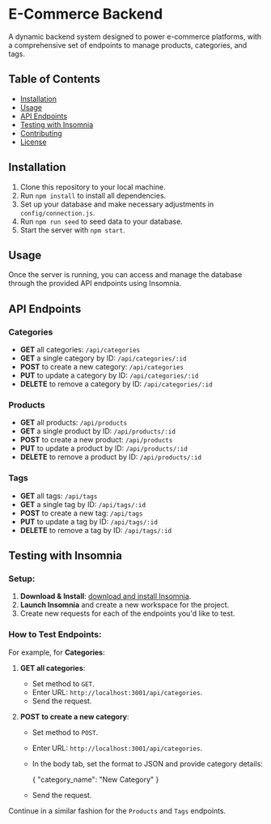# E-Commerce Backend

A dynamic backend system designed to power e-commerce platforms, with a comprehensive set of endpoints to manage products, categories, and tags.

## Table of Contents

- [Installation](#installation)
- [Usage](#usage)
- [API Endpoints](#api-endpoints)
- [Testing with Insomnia](#testing-with-insomnia)
- [Contributing](#contributing)
- [License](#license)

## Installation

1. Clone this repository to your local machine.
2. Run `npm install` to install all dependencies.
3. Set up your database and make necessary adjustments in `config/connection.js`.
4. Run `npm run seed` to seed data to your database.
5. Start the server with `npm start`.

## Usage

Once the server is running, you can access and manage the database through the provided API endpoints using Insomnia.

## API Endpoints

### Categories

- **GET** all categories: `/api/categories`
- **GET** a single category by ID: `/api/categories/:id`
- **POST** to create a new category: `/api/categories`
- **PUT** to update a category by ID: `/api/categories/:id`
- **DELETE** to remove a category by ID: `/api/categories/:id`

### Products

- **GET** all products: `/api/products`
- **GET** a single product by ID: `/api/products/:id`
- **POST** to create a new product: `/api/products`
- **PUT** to update a product by ID: `/api/products/:id`
- **DELETE** to remove a product by ID: `/api/products/:id`

### Tags

- **GET** all tags: `/api/tags`
- **GET** a single tag by ID: `/api/tags/:id`
- **POST** to create a new tag: `/api/tags`
- **PUT** to update a tag by ID: `/api/tags/:id`
- **DELETE** to remove a tag by ID: `/api/tags/:id`

## Testing with Insomnia

### Setup:

1. **Download & Install**: [download and install Insomnia](https://insomnia.rest/download).
2. **Launch Insomnia** and create a new workspace for the project.
3. Create new requests for each of the endpoints you'd like to test.

### How to Test Endpoints:

For example, for **Categories**:

1. **GET all categories**:
   - Set method to `GET`.
   - Enter URL: `http://localhost:3001/api/categories`.
   - Send the request.

2. **POST to create a new category**:
   - Set method to `POST`.
   - Enter URL: `http://localhost:3001/api/categories`.
   - In the body tab, set the format to JSON and provide category details:
     
     {
       "category_name": "New Category"
     }
     
   - Send the request.

Continue in a similar fashion for the `Products` and `Tags` endpoints.
